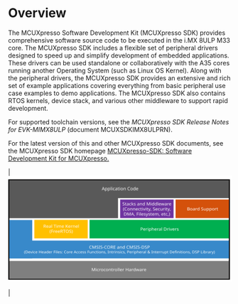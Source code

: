 # Overview

The MCUXpresso Software Development Kit \(MCUXpresso SDK\) provides comprehensive software source code to be executed in the i.MX 8ULP M33 core. The MCUXpresso SDK includes a flexible set of peripheral drivers designed to speed up and simplify development of embedded applications. These drivers can be used standalone or collaboratively with the A35 cores running another Operating System \(such as Linux OS Kernel\). Along with the peripheral drivers, the MCUXpresso SDK provides an extensive and rich set of example applications covering everything from basic peripheral use case examples to demo applications. The MCUXpresso SDK also contains RTOS kernels, device stack, and various other middleware to support rapid development.

For supported toolchain versions, see the *MCUXpresso SDK Release Notes for EVK-MIMX8ULP* \(document MCUXSDKIMX8ULPRN\).

For the latest version of this and other MCUXpresso SDK documents, see the MCUXpresso SDK homepage [MCUXpresso-SDK: Software Development Kit for MCUXpresso.](http://www.nxp.com/products/software-and-tools/run-time-software/mcuxpresso-software-and-tools/mcuxpresso-software-development-kit-sdk:MCUXpresso-SDK)

|![](../images/ksdk_layers_20.svg "MCUXpresso SDK layers")

|

